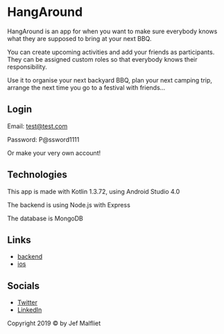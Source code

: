 # HangAround

HangAround is an app for when you want to make sure everybody knows what they are supposed to bring at your next BBQ.

You can create upcoming activities and add your friends as participants. They can be assigned custom roles so that everybody knows their responsibility.

Use it to organise your next backyard BBQ, plan your next camping trip, arrange the next time you go to a festival with friends...

## Login

Email: test@test.com

Password: P@ssword1111

Or make your very own account!

## Technologies

This app is made with Kotlin 1.3.72, using Android Studio 4.0

The backend is using Node.js with Express

The database is MongoDB

## Links

- [backend](https://github.com/Jef-Malfliet/HangAroundBackend)
- [ios](https://github.com/Jef-Malfliet/HangAroundIOS)

## Socials

- [Twitter](https://twitter.com/Tjaaaaaf)
- [LinkedIn](https://www.linkedin.com/in/jefmalfliet/)

Copyright 2019 © by Jef Malfliet